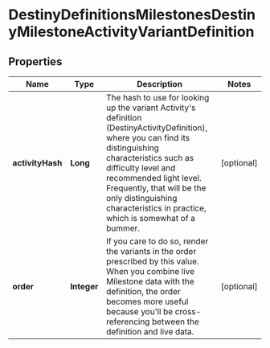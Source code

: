 
# DestinyDefinitionsMilestonesDestinyMilestoneActivityVariantDefinition

## Properties
Name | Type | Description | Notes
------------ | ------------- | ------------- | -------------
**activityHash** | **Long** | The hash to use for looking up the variant Activity&#39;s definition (DestinyActivityDefinition), where you can find its distinguishing characteristics such as difficulty level and recommended light level.   Frequently, that will be the only distinguishing characteristics in practice, which is somewhat of a bummer. |  [optional]
**order** | **Integer** | If you care to do so, render the variants in the order prescribed by this value.  When you combine live Milestone data with the definition, the order becomes more useful because you&#39;ll be cross-referencing between the definition and live data. |  [optional]



